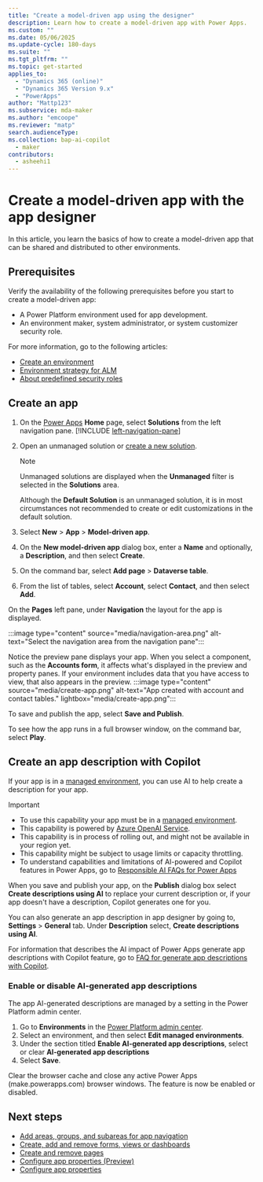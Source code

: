 ```yaml
---
title: "Create a model-driven app using the designer"
description: Learn how to create a model-driven app with Power Apps.
ms.custom: ""
ms.date: 05/06/2025
ms.update-cycle: 180-days
ms.suite: ""
ms.tgt_pltfrm: ""
ms.topic: get-started
applies_to: 
  - "Dynamics 365 (online)"
  - "Dynamics 365 Version 9.x"
  - "PowerApps"
author: "Mattp123"
ms.subservice: mda-maker
ms.author: "emcoope"
ms.reviewer: "matp"
search.audienceType: 
ms.collection: bap-ai-copilot
  - maker
contributors:
  - asheehi1
---
```

# Create a model-driven app with the app designer

In this article, you learn the basics of how to create a model-driven app that can be shared and distributed to other environments.

## Prerequisites

Verify the availability of the following prerequisites before you start to create a model-driven app:

- A Power Platform environment used for app development.
- An environment maker, system administrator, or system customizer security role.

For more information, go to the following articles:

- [Create an environment](/power-platform/admin/create-environment)
- [Environment strategy for ALM](/power-platform/alm/environment-strategy-alm)
- [About predefined security roles](share-model-driven-app.md#about-predefined-security-roles)

## Create an app

1. On the [Power Apps](https://make.powerapps.com/?utm_source=padocs&utm_medium=linkinadoc&utm_campaign=referralsfromdoc) **Home** page, select **Solutions** from the left navigation pane. [!INCLUDE [left-navigation-pane](../../includes/left-navigation-pane.md)]

1. Open an unmanaged solution or [create a new solution](../data-platform/create-solution.md).
   > [!NOTE]
   > Unmanaged solutions are displayed when the **Unmanaged** filter is selected in the **Solutions** area.
   >
   > Although the **Default Solution** is an unmanaged solution, it is in most circumstances not recommended to create or edit customizations in the default solution.

1. Select **New** > **App** > **Model-driven app**.
1. On the **New model-driven app** dialog box, enter a **Name** and optionally, a **Description**, and then select **Create**.
1. On the command bar, select **Add page** > **Dataverse table**.
1. From the list of tables, select **Account**, select **Contact**, and then select **Add**.

On the **Pages** left pane, under **Navigation** the layout for the app is displayed.

   :::image type="content" source="media/navigation-area.png" alt-text="Select the navigation area from the navigation pane":::

Notice the preview pane displays your app. When you select a component, such as the **Accounts form**, it affects what's displayed in the preview and property panes. If your environment includes data that you have access to view, that also appears in the preview.
:::image type="content" source="media/create-app.png" alt-text="App created with account and contact tables." lightbox="media/create-app.png":::

To save and publish the app, select **Save and Publish**.

To see how the app runs in a full browser window, on the command bar, select **Play**.

## Create an app description with Copilot

If your app is in a [managed environment](/power-platform/admin/managed-environment-overview), you can use AI to help create a description for your app.

> [!IMPORTANT]
>
> - To use this capability your app must be in a [managed environment](/power-platform/admin/managed-environment-overview).
> - This capability is powered by [ Azure OpenAI Service](/azure/cognitive-services/openai/overview).
> - This capability is in process of rolling out, and might not be available in your region yet.
> - This capability might be subject to usage limits or capacity throttling.
> - To understand capabilities and limitations of AI-powered and Copilot features in Power Apps, go to [Responsible AI FAQs for Power Apps](../common/responsible-ai-overview.md)

When you save and publish your app, on the **Publish** dialog box select **Create descriptions using AI** to replace your current description or, if your app doesn't have a description, Copilot generates one for you.

You can also generate an app description in app designer by going to, **Settings** > **General** tab. Under **Description** select, **Create descriptions using AI**.

For information that describes the AI impact of Power Apps generate app descriptions with Copilot feature, go to [FAQ for generate app descriptions with Copilot](../common/ai-app-descriptions-faq.md).

### Enable or disable AI-generated app descriptions

The app AI-generated descriptions are managed by a setting in the Power Platform admin center.

1. Go to **Environments** in the [Power Platform admin center](https://admin.powerplatform.microsoft.com/environments).
1. Select an environment, and then select **Edit managed environments**.
1. Under the section titled **Enable AI-generated app descriptions**, select or clear **AI-generated app descriptions**
1. Select **Save**.

Clear the browser cache and close any active Power Apps (make.powerapps.com) browser windows. The feature is now be enabled or disabled.

## Next steps

- [Add areas, groups, and subareas for app navigation](app-navigation.md)
- [Create, add and remove forms, views or dashboards](create-add-remove-forms-views-dashboards.md)
- [Create and remove pages](create-remove-pages.md)
- [Configure app properties (Preview)](app-properties.md)
- [Configure app properties](manage-app-properties.md)
